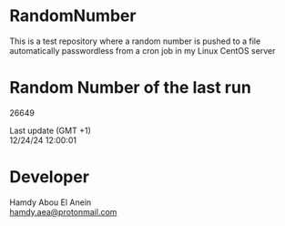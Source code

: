 # RandomNumber    
This is a test repository where a random number is pushed to a file automatically passwordless from a cron job in my Linux CentOS server    
# Random Number of the last run   
26649
      
Last update (GMT +1)    
12/24/24 12:00:01
# Developer    
Hamdy Abou El Anein   
hamdy.aea@protonmail.com
